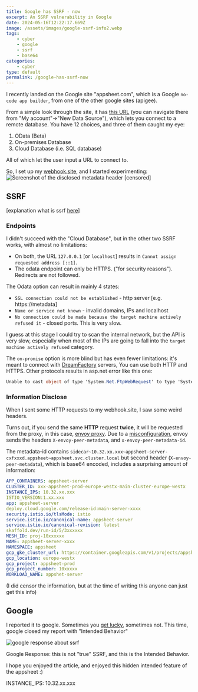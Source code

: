 ```yaml
---
title: Google has SSRF - now
excerpt: An SSRF vulnerability in Google
date: 2024-05-16T12:22:17.669Z
image: /assets/images/google-ssrf-info2.webp
tags:
    - cyber
    - google
    - ssrf
    - base64
categories:
    - cyber
type: default
permalink: /google-has-ssrf-now
---
```


I recently landed on the Google site "appsheet.com", which is a Google `no-code app builder`, from one of the other google sites (apigee).

From a simple look through the site, it has [this URL](https://www.appsheet.com/Account/AddSource) (you can navigate there from "My account"→"New Data Source"), which lets you connect to a remote database. You have 12 choices, and three of them caught my eye:

1. OData (Beta)
2. On-premises Database
3. Cloud Database (i.e. SQL database)

All of which let the user input a URL to connect to.

So, I set up my [webhook.site](https://webhook.site), and I started experimenting:
![Screenshot of the disclosed metadata header [censored]](/assets/images/google-ssrf-info2.webp)

## SSRF
\[explanation what is ssrf [here](https://portswigger.net/web-security/ssrf)]
### Endpoints
I didn't succeed with the "Cloud Database", but in the other two SSRF works, with almost no limitations:

* On both, the URL `127.0.0.1` \[or `localhost`] results in `Cannot assign requested address [::1]`.
* The odata endpoint can only be HTTPS. ("for security reasons"). Redirects are not followed.

The Odata option can result in mainly 4 states:

* `SSL connection could not be established` - http server \[e.g. https://metadata]
* `Name or service not known` - invalid domains, IPs and localhost
* `No connection could be made because the target machine actively refused it` - closed ports. This is very slow.

I guess at this stage I could try to scan the internal network, but the API is very slow, especially when most of the IPs are going to fall into the `target machine actively refused` category.

The `on-promise` option is more blind but has even fewer limitations:
it's meant to connect with [DreamFactory](https://www.dreamfactory.com) servers,
You can use both HTTP and HTTPS. Other protocols results in asp.net error like this one:

```cs
Unable to cast object of type 'System.Net.FtpWebRequest' to type 'System.Net.HttpWebRequest'.
```
### Information Disclose
When I sent some HTTP requests to my webhook.site, I saw some weird headers.

Turns out, if you send the same **HTTP** request **twice**, it will be requested from the proxy, in this case, [envoy proxy](https://www.envoyproxy.io).
Due to a [misconfiguration](https://my.f5.com/manage/s/article/K000135744), envoy sends the headers `X-envoy-peer-metadata`, and `x-envoy-peer-metadata-id`.

The metadata-id contains `sidecar~10.32.xx.xxx~appsheet-server-cxfxxxd.appsheet~appsheet.svc.cluster.local` but second header (`X-envoy-peer-metadata`), which is base64 encoded, includes a surprising amount of information:

```yml
APP_CONTAINERS: appsheet-server
CLUSTER_ID: xxx-appsheet-prod-europe-westx-main-cluster-europe-westx
INSTANCE_IPS: 10.32.xx.xxx
ISTIO_VERSION:1.xx.xxx
app: appsheet-server
deploy.cloud.google.com/release-id:main-server-xxxx
security.istio.io/tlsMode: istio
service.istio.io/canonical-name: appsheet-server
service.istio.io/canonical-revision: latest
skaffold.dev/run-id/5/3xxxxxx
MESH_ID: proj-10xxxxxx
NAME: appsheet-server-xxxx
NAMESPACE: appsheet
gcp_gke_cluster_url: https://container.googleapis.com/v1/projects/appsheet-prod/locations/europe-westx/clusters/main-cluster-europe-westx
gcp_location: europe-westx
gcp_project: appsheet-prod
gcp_project_number: 10xxxxx
WORKLOAD_NAME: appshet-server
```

(I did censor the information, but at the time of writing this anyone can just get this info)

## Google

I reported it to google.
Sometimes you [get lucky](/common-google-xss), sometimes not. This time, google closed my report with "Intended Behavior" 

![google response about ssrf](/assets/images/google-response-ssrf2.webp)
<figcaption class="caption-center">
Google Response: this is not "true" SSRF, and this is the Intended Behavior.
</figcaption>


I hope you enjoyed the article, and enjoyed this hidden intended feature of the appsheet :)

<offwhite>
INSTANCE_IPS: 10.32.xx.xxx
</offwhite>